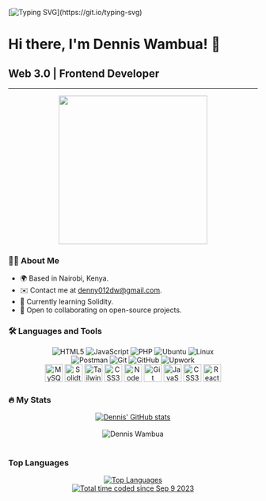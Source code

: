 <!-- Typing SVG -->
[![Typing SVG](https://readme-typing-svg.herokuapp.com/?lines=Hello+Human+👋...)](https://git.io/typing-svg)

# Hi there, I'm Dennis Wambua! 👋

## Web 3.0 | Frontend Developer 
-----------------

<div align="center">
  <img src="https://media.giphy.com/media/gjrYDwbjnK8x36xZIO/giphy.gif" width="300"/>
</div>

### 👨‍💻 About Me

- 🌍 Based in Nairobi, Kenya.
- ✉️ Contact me at [denny012dw@gmail.com](mailto:denny012dw@gmail.com).
- 🧠 Currently learning Solidity.
- 🤝 Open to collaborating on open-source projects.

### :hammer_and_wrench: Languages and Tools

<div align="center">
  <img src="https://img.shields.io/badge/HTML5-%23E34F26.svg?style=for-the-badge&logo=html5&logoColor=white" alt="HTML5" />
  <img src="https://img.shields.io/badge/JavaScript-%23323330.svg?style=for-the-badge&logo=javascript&logoColor=%23F7DF1E" alt="JavaScript" />
  <img src="https://img.shields.io/badge/PHP-%23777BB4.svg?style=for-the-badge&logo=php&logoColor=white" alt="PHP" />
  <img src="https://img.shields.io/badge/Ubuntu-E95420?style=for-the-badge&logo=ubuntu&logoColor=white" alt="Ubuntu" />
  <img src="https://img.shields.io/badge/Linux-FCC624?style=for-the-badge&logo=linux&logoColor=black" alt="Linux" />
</div>

<div align="center">
  <img src="https://img.shields.io/badge/Postman-FF6C37?style=for-the-badge&logo=postman&logoColor=white" alt="Postman" />
  <img src="https://img.shields.io/badge/Git-%23F05033.svg?style=for-the-badge&logo=git&logoColor=white" alt="Git" />
  <img src="https://img.shields.io/badge/GitHub-%23121011.svg?style=for-the-badge&logo=github&logoColor=white" alt="GitHub" />
  <img src="https://img.shields.io/badge/UpWork-6FDA44?style=for-the-badge&logo=Upwork&logoColor=white" alt="Upwork" />
</div>

<div align="center">
  <a href="https://www.mysql.com/" target="_blank" rel="noreferrer"><img src="https://www.mysql.com/common/logos/logo-mysql-170x115.png" width="36" height="36" alt="MySQL" /></a>
  <a href="https://soliditylang.org/" target="_blank" rel="noreferrer"><img src="https://www.logo.wine/a/logo/Solidity/Solidity-Logo.wine.svg" width="36" height="36" alt="Solidty" /></a>
  <a href="https://tailwindcss.com/" target="_blank" rel="noreferrer"><img src="https://raw.githubusercontent.com/danielcranney/readme-generator/main/public/icons/skills/tailwindcss-colored.svg" width="36" height="36" alt="TailwindCSS" /></a>
  <a href="https://www.w3.org/TR/CSS/#css" target="_blank" rel="noreferrer"><img src="https://raw.githubusercontent.com/danielcranney/readme-generator/main/public/icons/skills/css3-colored.svg" width="36" height="36" alt="CSS3" /></a>
  <a href="https://nodejs.org/en/" target="_blank" rel="noreferrer"><img src="https://raw.githubusercontent.com/danielcranney/readme-generator/main/public/icons/skills/nodejs-colored.svg" width="36" height="36" alt="NodeJS" /></a>
  <a href="https://git-scm.com/" target="_blank" rel="noreferrer"><img src="https://raw.githubusercontent.com/danielcranney/readme-generator/main/public/icons/skills/git-colored.svg" width="36" height="36" alt="Git" /></a>
  <a href="https://developer.mozilla.org/en-US/docs/Web/JavaScript" target="_blank" rel="noreferrer"><img src="https://raw.githubusercontent.com/danielcranney/readme-generator/main/public/icons/skills/javascript-colored.svg" width="36" height="36" alt="JavaScript" /></a>
  <a href="https://www.w3.org/TR/CSS/#css" target="_blank" rel="noreferrer"><img src="https://raw.githubusercontent.com/danielcranney/readme-generator/main/public/icons/skills/css3-colored.svg" width="36" height="36" alt="CSS3" /></a>
  <a href="https://reactjs.org/" target="_blank" rel="noreferrer"><img src="https://raw.githubusercontent.com/danielcranney/readme-generator/main/public/icons/skills/react-colored.svg" width="36" height="36" alt="React" /></a>
</div>

### :fire: My Stats

<div align="center">
  <a href="https://github.com/Dennis-DW">
    <img align="center" src="https://github-readme-stats.vercel.app/api?username=Dennis-DW&show_icons=true&theme=dark" alt="Dennis' GitHub stats" />
  </a>
</div>

<br>

<div align="center">
  <img align="center" src="https://github-readme-streak-stats.herokuapp.com/?user=Dennis-DW&theme=dark" alt="Dennis Wambua" />
</div>

<br>

### Top Languages

<div align="center">
  <a href="https://github.com/Dennis-DW">
    <img src="https://github-readme-stats.vercel.app/api/top-langs/?username=Dennis-DW&layout=compact&show_icons=true&theme=dark&langs_count=6" alt="Top Languages" />
  </a>
</div>

<!-- WakaTime Badge -->
<div align="center">
  <a href="https://wakatime.com/@2c133a45-3a76-4464-b94e-4a43b7a0be67" target="_blank">
    <img src="https://wakatime.com/badge/user/2c133a45-3a76-4464-b94e-4a43b7a0be67.svg" alt="Total time coded since Sep 9 2023" />
  </a>
</div>


